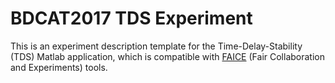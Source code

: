 # BDCAT2017 TDS Experiment

This is an experiment description template for the Time-Delay-Stability (TDS) Matlab application, which is compatible with [FAICE](https://github.com/faice) (Fair Collaboration and Experiments) tools.
